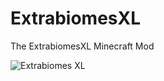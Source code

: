 ExtrabiomesXL
=============

The ExtrabiomesXL Minecraft Mod

![Extrabiomes XL](http://i.imgur.com/zoY3L.png)